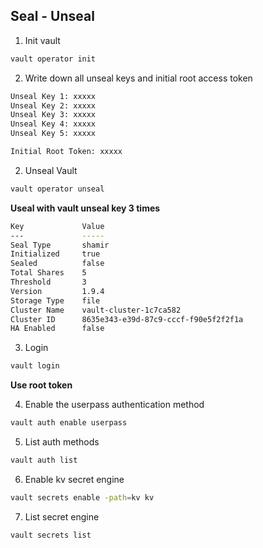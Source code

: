 ## Seal - Unseal

1. Init vault
```bash
vault operator init
```

2. Write down all unseal keys and initial root access token
```bash
Unseal Key 1: xxxxx
Unseal Key 2: xxxxx
Unseal Key 3: xxxxx
Unseal Key 4: xxxxx
Unseal Key 5: xxxxx

Initial Root Token: xxxxx
```

2. Unseal Vault
```bash
vault operator unseal
```

**Useal with vault unseal key 3 times**

```bash
Key             Value
---             -----
Seal Type       shamir
Initialized     true
Sealed          false
Total Shares    5
Threshold       3
Version         1.9.4
Storage Type    file
Cluster Name    vault-cluster-1c7ca582
Cluster ID      8635e343-e39d-87c9-cccf-f90e5f2f2f1a
HA Enabled      false
```

3. Login
```bash
vault login
```

**Use root token**

4. Enable the userpass authentication method
```bash
vault auth enable userpass
```

5. List auth methods
```bash
vault auth list
```

6. Enable kv secret engine
```bash
vault secrets enable -path=kv kv
```

7. List secret engine
```bash
vault secrets list
```